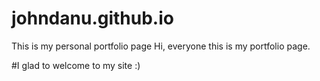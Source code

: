 # johndanu.github.io
This is my personal portfolio page
Hi, everyone this is my portfolio page.

#I glad to welcome to my site :)

